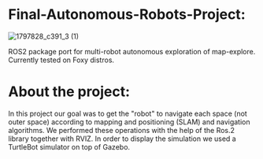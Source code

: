 # Final-Autonomous-Robots-Project:
![1797828_c391_3 (1)](https://user-images.githubusercontent.com/73976733/179217196-363b3858-ab8f-4862-a7c1-1508a7fe61c4.jpg)

ROS2 package port for multi-robot autonomous exploration of map-explore. Currently tested on Foxy distros.
# About the project:
In this project our goal was to get the "robot" to navigate each space (not outer space) according to mapping and positioning (SLAM) and navigation algorithms.
We performed these operations with the help of the Ros.2 library together with RVIZ.
In order to display the simulation we used a TurtleBot simulator on top of Gazebo.



